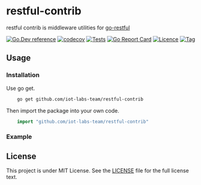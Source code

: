 # restful-contrib

restful contrib is middleware utilities for [go-restful](github.com/emicklei/go-restful)  

[![Go.Dev reference](https://img.shields.io/badge/go.dev-reference-blue?logo=go&logoColor=white)](https://pkg.go.dev/github.com/iot-labs-team/restful-contrib?tab=doc)
[![codecov](https://codecov.io/gh/iot-labs-team/restful-contrib/branch/main/graph/badge.svg?token=b5sf1VdK57)](https://codecov.io/gh/iot-labs-team/restful-contrib)
[![Tests](https://github.com/iot-labs-team/restful-contrib/actions/workflows/ci.yml/badge.svg?branch=main)](https://github.com/iot-labs-team/restful-contrib/actions/workflows/ci.yml)
[![Go Report Card](https://goreportcard.com/badge/github.com/iot-labs-team/restful-contrib)](https://goreportcard.com/report/github.com/iot-labs-team/restful-contrib)
[![Licence](https://img.shields.io/github/license/iot-labs-team/restful-contrib)](https://raw.githubusercontent.com/iot-labs-team/restful-contrib/master/LICENSE)
[![Tag](https://img.shields.io/github/v/tag/iot-labs-team/restful-contrib)](https://github.com/iot-labs-team/restful-contrib/tags)

## Usage

### Installation

Use go get.

```bash
    go get github.com/iot-labs-team/restful-contrib
```

Then import the package into your own code.

```go
    import "github.com/iot-labs-team/restful-contrib"
```

### Example

## License

This project is under MIT License. See the [LICENSE](LICENSE) file for the full license text.
